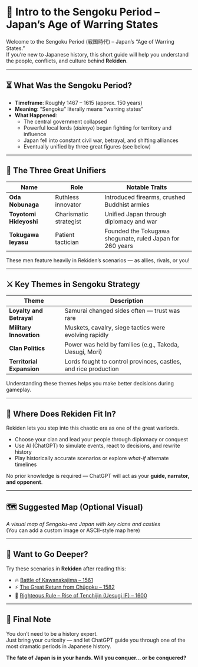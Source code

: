 # 🏯 Intro to the Sengoku Period – Japan’s Age of Warring States

Welcome to the Sengoku Period (戦国時代) – Japan’s “Age of Warring States.”  
If you’re new to Japanese history, this short guide will help you understand the people, conflicts, and culture behind **Rekiden**.

---

## ⏳ What Was the Sengoku Period?

- **Timeframe**: Roughly 1467 – 1615 (approx. 150 years)
- **Meaning**: “Sengoku” literally means “warring states”
- **What Happened**:
  - The central government collapsed
  - Powerful local lords (*daimyo*) began fighting for territory and influence
  - Japan fell into constant civil war, betrayal, and shifting alliances
  - Eventually unified by three great figures (see below)

---

## 👑 The Three Great Unifiers

| Name | Role | Notable Traits |
|------|------|----------------|
| **Oda Nobunaga** | Ruthless innovator | Introduced firearms, crushed Buddhist armies |
| **Toyotomi Hideyoshi** | Charismatic strategist | Unified Japan through diplomacy and war |
| **Tokugawa Ieyasu** | Patient tactician | Founded the Tokugawa shogunate, ruled Japan for 260 years |

These men feature heavily in Rekiden’s scenarios — as allies, rivals, or you!

---

## ⚔️ Key Themes in Sengoku Strategy

| Theme | Description |
|-------|-------------|
| **Loyalty and Betrayal** | Samurai changed sides often — trust was rare |
| **Military Innovation** | Muskets, cavalry, siege tactics were evolving rapidly |
| **Clan Politics** | Power was held by families (e.g., Takeda, Uesugi, Mori) |
| **Territorial Expansion** | Lords fought to control provinces, castles, and rice production |

Understanding these themes helps you make better decisions during gameplay.

---

## 🧭 Where Does Rekiden Fit In?

Rekiden lets you step into this chaotic era as one of the great warlords.

- Choose your clan and lead your people through diplomacy or conquest
- Use AI (ChatGPT) to simulate events, react to decisions, and rewrite history
- Play historically accurate scenarios or explore *what-if* alternate timelines

No prior knowledge is required — ChatGPT will act as your **guide, narrator, and opponent**.

---

## 🗺️ Suggested Map (Optional Visual)

*A visual map of Sengoku-era Japan with key clans and castles*  
(You can add a custom image or ASCII-style map here)

---

## 📘 Want to Go Deeper?

Try these scenarios in **Rekiden** after reading this:

- 🔥 [Battle of Kawanakajima – 1561](../sengoku/periods/1561_kawanakajima_en.md)
- ⚡ [The Great Return from Chūgoku – 1582](../sengoku/periods/1582-2_chugoku_ogaeshi_en.md)
- 🧠 [Righteous Rule – Rise of Tenchijin (Uesugi IF) – 1600](../sengoku/periods/1600_uesugi_if_en.md)

---

## 👋 Final Note

You don’t need to be a history expert.  
Just bring your curiosity — and let ChatGPT guide you through one of the most dramatic periods in Japanese history.

**The fate of Japan is in your hands. Will you conquer... or be conquered?**
